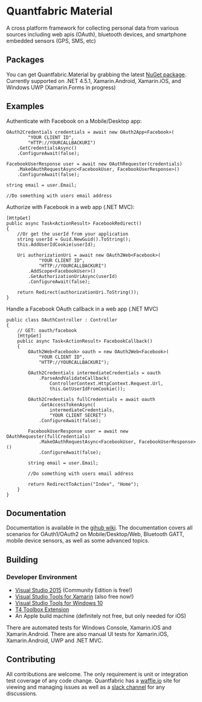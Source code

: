 # Quantfabric Material
A cross platform framework for collecting personal data from various sources including web apis (OAuth), bluetooth devices, and smartphone embedded sensors (GPS, SMS, etc)

## Packages
You can get Quantfabric.Material by grabbing the latest [NuGet package](#https://www.nuget.org/packages/Quantfabric.Material/). Currently supported on .NET 4.5.1, Xamarin.Android, Xamarin.iOS, and Windows UWP (Xamarin.Forms in progress)

## Examples
Authenticate with Facebook on a Mobile/Desktop app:

    OAuth2Credentials credentials = await new OAuth2App<Facebook>(
            "YOUR CLIENT ID", 
            "HTTP://YOURCALLBACKURI")
        .GetCredentialsAsync()
        .ConfigureAwait(false);

    FacebookUserResponse user = await new OAuthRequester(credentials)
        .MakeOAuthRequestAsync<FacebookUser, FacebookUserResponse>()
        .ConfigureAwait(false);

    string email = user.Email;
    
    //Do something with users email address

Authorize with Facebook in a web app (.NET MVC):

    [HttpGet]
    public async Task<ActionResult> FacebookRedirect()
    {
    	//Or get the userId from your application
        string userId = Guid.NewGuid().ToString();  
        this.AddUserIdCookie(userId);

        Uri authorizationUri = await new OAuth2Web<Facebook>(
                "YOUR CLIENT ID",
                "HTTP://YOURCALLBACKURI")
            .AddScope<FacebookUser>()
            .GetAuthorizationUriAsync(userId)
            .ConfigureAwait(false);

        return Redirect(authorizationUri.ToString());
    }

Handle a Facebook OAuth callback in a web app (.NET MVC)

    public class OAuthController : Controller
    {
        // GET: oauth/facebook
        [HttpGet]
        public async Task<ActionResult> FacebookCallback()
        {
            OAuth2Web<Facebook> oauth = new OAuth2Web<Facebook>(
                "YOUR CLIENT ID",
                "HTTP://YOURCALLBACKURI");

            OAuth2Credentials intermediateCredentials = oauth
                .ParseAndValidateCallback(
                    ControllerContext.HttpContext.Request.Url,
                    this.GetUserIdFromCookie());

            OAuth2Credentials fullCredentials = await oauth
                .GetAccessTokenAsync(
                    intermediateCredentials, 
                    "YOUR CLIENT SECRET")
                .ConfigureAwait(false);

            FacebookUserResponse user = await new OAuthRequester(fullCredentials)
                .MakeOAuthRequestAsync<FacebookUser, FacebookUserResponse>()
                .ConfigureAwait(false);

            string email = user.Email;
            
            //Do something with users email address
            
            return RedirectToAction("Index", "Home");
        }
    }
    
## Documentation
Documentation is available in the [gihub wiki](https://github.com/lukedoolittle/quantfabric/wiki). The documentation covers all scenarios for OAuth1/OAuth2 on Mobile/Desktop/Web, Bluetooth GATT, mobile device sensors, as well as some advanced topics.

## Building
### Developer Environment
* [Visual Studio 2015](https://www.visualstudio.com/en-us/products/visual-studio-community-vs.aspx) (Community Edition is free!)
* [Visual Studio Tools for Xamarin](https://www.xamarin.com/download) (also free now!)
* [Visual Studio Tools for Windows 10](https://developer.microsoft.com/en-us/windows/downloads)
* [T4 Toolbox Extension](https://visualstudiogallery.msdn.microsoft.com/34b6d489-afbc-4d7b-82c3-dded2b726dbc)
* An Apple build machine (definitely not free, but only needed for iOS)

There are automated tests for Windows Console, Xamarin.iOS and Xamarin.Android. There are also manual UI tests for Xamarin.iOS, Xamarin.Android, UWP and .NET MVC.

## Contributing
All contributions are welcome. The only requirement is unit or integration test coverage of any code change. Quantfabric has a [waffle.io](https://waffle.io/lukedoolittle/quantfabric) site for viewing and managing issues as well as a [slack channel](https://quantfabric.slack.com/) for any discussions.